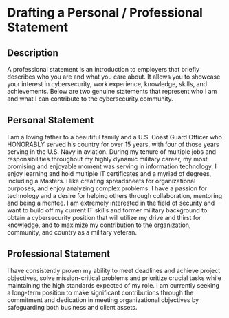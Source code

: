 <h1>Drafting a Personal / Professional Statement</h1>

<h2>Description</h2>
A professional statement is an introduction to employers that briefly describes who you are and what you care about. It allows you to showcase your interest in cybersecurity, work experience, knowledge, skills, and achievements.  Below are two genuine statements that represent who I am and what I can contribute to the cybersecurity community.
<br />


<h2>Personal Statement</h2>

I am a loving father to a beautiful family and a U.S. Coast Guard Officer who HONORABLY served his country for over 15 years, with four of those years serving in the U.S. Navy in aviation.  During my tenure of multiple jobs and responsibilities throughout my highly dynamic military career, my most promising and enjoyable moment was serving in information technology.  I enjoy learning and hold multiple IT certificates and a myriad of degrees, including a Masters.  I like creating spreadsheets for organizational purposes, and enjoy analyzing complex problems.  I have a passion for technology and a desire for helping others through collaboration, mentoring and being a mentee.  I am extremely interested in the field of security and want to build off my current IT skills and former military background to obtain a cybersecurity position that will utilize my drive and thirst for knowledge, and to maximize my contribution to the organization, community, and country as a military veteran.

<h2>Professional Statement</h2>

I have consistently proven my ability to meet deadlines and achieve project objectives, solve mission-critical problems and prioritize crucial tasks while maintaining the high standards expected of my role. I am currently seeking a long-term position to make significant contributions through the commitment and dedication in meeting organizational objectives by safeguarding both business and client assets.

<!--
 ```diff
- text in red
+ text in green
! text in orange
# text in gray
@@ text in purple (and bold)@@
```
--!>
